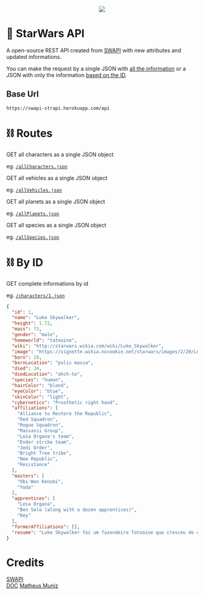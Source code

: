 <p align="center">
   <a target="_blank" href="https://matheusmunizera.github.io/swAPI/">
    <img src="https://media0.giphy.com/media/l1uguGf2RVIsTXNDO/giphy.gif"/>
  </a>
</p>

# 🌠 StarWars API 
A open-source REST API created from [SWAPI](https://swapi.dev/documentation) with new attributes and updated informations.

You can make the request by a single JSON with <a href="#chains-routes">all the information</a> or a JSON with only the information <a href="#chains-by-id">based on the ID</a>.

## Base Url
`https://swapi-strapi.herokuapp.com/api`

# :chains: Routes
GET all characters as a single JSON object

eg. [`/allCharacters.json`](https://swapi-strapi.herokuapp.com/api/characters)

GET all vehicles as a single JSON object

eg. [`/allVehicles.json`](https://swapi-strapi.herokuapp.com/api/vehicles)

GET all planets as a single JSON object

eg. [`/allPlanets.json`](https://swapi-strapi.herokuapp.com/api/characters)

GET all species as a single JSON object

eg. [`/allSpecies.json`](https://swapi-strapi.herokuapp.com/api/characters)

# :chains: By ID
GET complete informations by id

eg. [`/characters/1.json`](https://swapi-strapi.herokuapp.com/api/character/1)
```json
{
  "id": 1,
  "name": "Luke Skywalker",
  "height": 1.72,
  "mass": 73,
  "gender": "male",
  "homeworld": "tatooine",
  "wiki": "http://starwars.wikia.com/wiki/Luke_Skywalker",
  "image": "https://vignette.wikia.nocookie.net/starwars/images/2/20/LukeTLJ.jpg",
  "born": 19,
  "bornLocation": "polis massa",
  "died": 34,
  "diedLocation": "ahch-to",
  "species": "human",
  "hairColor": "blond",
  "eyeColor": "blue",
  "skinColor": "light",
  "cybernetics": "Prosthetic right hand",
  "affiliations": [
    "Alliance to Restore the Republic",
    "Red Squadron",
    "Rogue Squadron",
    "Massassi Group",
    "Leia Organa's team",
    "Endor strike team",
    "Jedi Order",
    "Bright Tree tribe",
    "New Republic",
    "Resistance"
  ],
  "masters": [
    "Obi-Wan Kenobi",
    "Yoda"
  ],
  "apprentices": [
    "Leia Organa",
    "Ben Solo (along with a dozen apprentices)",
    "Rey"
  ],
  "formerAffiliations": [],
  "resume": "Luke Skywalker foi um fazendeiro Tatooine que cresceu de origens humildes para se tornar um dos maiores Jedi que a galáxia já conheceu. Junto com seus amigos Princesa Leia e Han Solo, Luke lutou contra o malvado Império, descobriu a verdade sobre sua linhagem e acabou com a tirania dos Sith. Uma geração depois, a localização do famoso mestre Jedi foi um dos maiores mistérios da galáxia. Assombrado pela queda de Ben Solo para o mal e convencido de que os Jedi tinham que acabar, Luke buscou o exílio em um mundo distante, ignorando os pedidos de ajuda da galáxia. Mas sua solidão seria interrompida - e Luke Skywalker tinha um papel final e importante a desempenhar na luta entre o bem e o mal."
}
```


# Credits
[SWAPI](https://swapi.dev/documentation)<br>
[DOC](https://swapi-strapi.herokuapp.com/documentation/v1.0.0)
[Matheus Muniz](https://github.com/MatheusMunizera)



